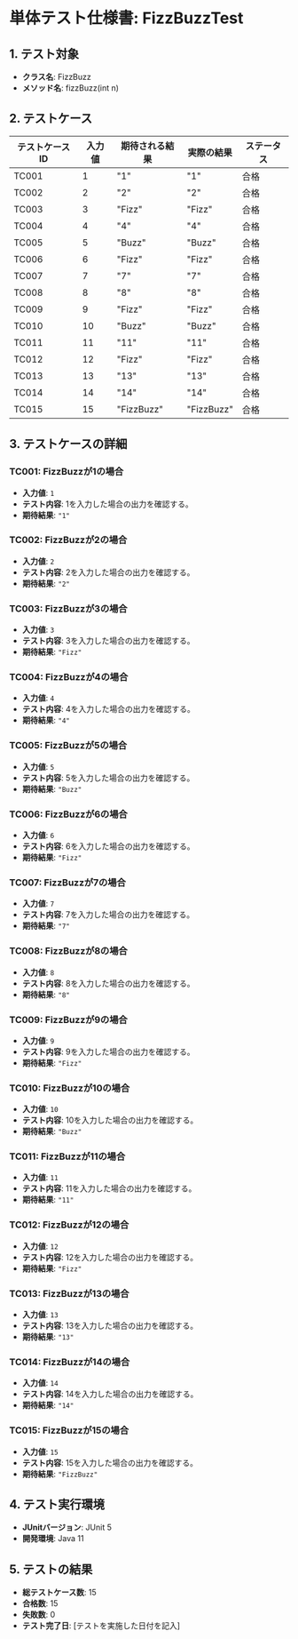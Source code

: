 # 単体テスト仕様書: FizzBuzzTest

## 1. テスト対象
- **クラス名**: FizzBuzz
- **メソッド名**: fizzBuzz(int n)

## 2. テストケース

| テストケースID | 入力値 | 期待される結果 | 実際の結果 | ステータス |
|-----------------|--------|----------------|------------|------------|
| TC001           | 1      | "1"            | "1"       | 合格       |
| TC002           | 2      | "2"            | "2"       | 合格       |
| TC003           | 3      | "Fizz"         | "Fizz"    | 合格       |
| TC004           | 4      | "4"            | "4"       | 合格       |
| TC005           | 5      | "Buzz"         | "Buzz"    | 合格       |
| TC006           | 6      | "Fizz"         | "Fizz"    | 合格       |
| TC007           | 7      | "7"            | "7"       | 合格       |
| TC008           | 8      | "8"            | "8"       | 合格       |
| TC009           | 9      | "Fizz"         | "Fizz"    | 合格       |
| TC010           | 10     | "Buzz"         | "Buzz"    | 合格       |
| TC011           | 11     | "11"           | "11"      | 合格       |
| TC012           | 12     | "Fizz"         | "Fizz"    | 合格       |
| TC013           | 13     | "13"           | "13"      | 合格       |
| TC014           | 14     | "14"           | "14"      | 合格       |
| TC015           | 15     | "FizzBuzz"     | "FizzBuzz" | 合格       |

## 3. テストケースの詳細

### TC001: FizzBuzzが1の場合
- **入力値**: `1`
- **テスト内容**: 1を入力した場合の出力を確認する。
- **期待結果**: `"1"`

### TC002: FizzBuzzが2の場合
- **入力値**: `2`
- **テスト内容**: 2を入力した場合の出力を確認する。
- **期待結果**: `"2"`

### TC003: FizzBuzzが3の場合
- **入力値**: `3`
- **テスト内容**: 3を入力した場合の出力を確認する。
- **期待結果**: `"Fizz"`

### TC004: FizzBuzzが4の場合
- **入力値**: `4`
- **テスト内容**: 4を入力した場合の出力を確認する。
- **期待結果**: `"4"`

### TC005: FizzBuzzが5の場合
- **入力値**: `5`
- **テスト内容**: 5を入力した場合の出力を確認する。
- **期待結果**: `"Buzz"`

### TC006: FizzBuzzが6の場合
- **入力値**: `6`
- **テスト内容**: 6を入力した場合の出力を確認する。
- **期待結果**: `"Fizz"`

### TC007: FizzBuzzが7の場合
- **入力値**: `7`
- **テスト内容**: 7を入力した場合の出力を確認する。
- **期待結果**: `"7"`

### TC008: FizzBuzzが8の場合
- **入力値**: `8`
- **テスト内容**: 8を入力した場合の出力を確認する。
- **期待結果**: `"8"`

### TC009: FizzBuzzが9の場合
- **入力値**: `9`
- **テスト内容**: 9を入力した場合の出力を確認する。
- **期待結果**: `"Fizz"`

### TC010: FizzBuzzが10の場合
- **入力値**: `10`
- **テスト内容**: 10を入力した場合の出力を確認する。
- **期待結果**: `"Buzz"`

### TC011: FizzBuzzが11の場合
- **入力値**: `11`
- **テスト内容**: 11を入力した場合の出力を確認する。
- **期待結果**: `"11"`

### TC012: FizzBuzzが12の場合
- **入力値**: `12`
- **テスト内容**: 12を入力した場合の出力を確認する。
- **期待結果**: `"Fizz"`

### TC013: FizzBuzzが13の場合
- **入力値**: `13`
- **テスト内容**: 13を入力した場合の出力を確認する。
- **期待結果**: `"13"`

### TC014: FizzBuzzが14の場合
- **入力値**: `14`
- **テスト内容**: 14を入力した場合の出力を確認する。
- **期待結果**: `"14"`

### TC015: FizzBuzzが15の場合
- **入力値**: `15`
- **テスト内容**: 15を入力した場合の出力を確認する。
- **期待結果**: `"FizzBuzz"`

## 4. テスト実行環境
- **JUnitバージョン**: JUnit 5
- **開発環境**: Java 11

## 5. テストの結果
- **総テストケース数**: 15
- **合格数**: 15
- **失敗数**: 0
- **テスト完了日**: [テストを実施した日付を記入]

